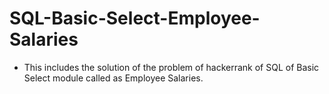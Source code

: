 # SQL-Basic-Select-Employee-Salaries
- This includes the solution of the problem of hackerrank of SQL of Basic Select module called as Employee Salaries.
